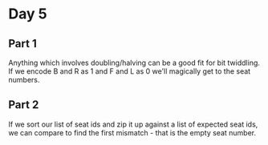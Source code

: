 # Day 5

## Part 1

Anything which involves doubling/halving can be a good fit for bit twiddling. If we encode B and R as 1 and F and L as 0 we'll magically get to the seat numbers.

## Part 2

If we sort our list of seat ids and zip it up against a list of expected seat ids, we can compare to find the first mismatch - that is the empty seat number.
